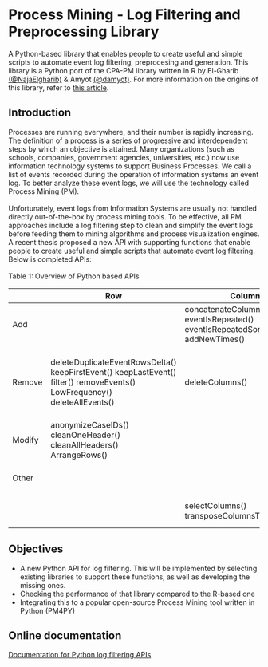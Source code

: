 # Process Mining - Log Filtering and Preprocessing Library

A Python-based library that enables people to create useful and simple scripts to automate event log filtering, preprocesing and generation. This library is a Python port of the CPA-PM library written in R by El-Gharib [(@NajaElgharib)](https://github.com/NajaElgharib) & Amyot [(@damyot)](https://github.com/damyot). For more information on the origins of this library, refer to [this article](https://www.mdpi.com/1999-4893/15/6/180).

## Introduction
Processes are running everywhere, and their number is rapidly increasing. The definition of a process is a series of progressive and interdependent steps by which an objective is attained. Many organizations (such as schools, companies, government agencies, universities, etc.) now use information technology systems to support Business Processes. We call a list of events recorded during the operation of information systems an event log. To better analyze these event logs, we will use the technology called Process Mining (PM).  
<br>
Unfortunately, event logs from Information Systems are usually not handled directly out-of-the-box by process mining tools. To be effective, all PM approaches include a log filtering step to clean and simplify the event logs before feeding them to mining algorithms and process visualization engines. A recent thesis proposed a new API with supporting functions that enable people to create useful and simple scripts that automate event log filtering. Below is completed APIs:   
<br>
Table 1: Overview of Python based APIs

|        	| Row                                                                                       	| Column                                                                     	| Trace                                                                                                                                                                                                          	| Other                            	|
|--------	|-------------------------------------------------------------------------------------------	|----------------------------------------------------------------------------	|----------------------------------------------------------------------------------------------------------------------------------------------------------------------------------------------------------------	|----------------------------------	|
| Add    	|                                                                                           	| concatenateColumns() eventIsRepeated() eventIsRepeatedSort() addNewTimes() 	|                                                                                                                                                                                                                	|                                  	|
| Remove 	| deleteDuplicateEventRowsDelta() keepFirstEvent() keepLastEvent() filter() removeEvents() LowFrequency() deleteAllEvents() 	| deleteColumns()                                                            	| deleteTraceLegthLessThan() deleteTruncattedTracesStart() deleteTruncattedTracesStartSort() deleteTruncatedTracesEnd() deleteTruncatedTracesEndSort() deleteTracesWithTimeLess() deleteTracesWithTimeLessSort() 	|                                  	|
| Modify 	| anonymizeCaseIDs() cleanOneHeader() cleanAllHeaders() ArrangeRows()                         |                                                                            	|                                                                                                                                                                                                                	|                                  	|
| Other  	|                                                                                           	|                                                                            	|  filterTracesWithinDateRange() getTraceDurations()                                                                                                                                                                                                             	|  getEventLogEndEvents() getEventLogStartEvents() getEventLogStats()                                 	|
|        	|                                                                                           	| selectColumns() transposeColumnsToEventLog()                                                           	|                                                                                                                                                                                                                	| readCSV() readExcel() readPanda() writeCSV() cleanText() 	|

## Objectives
- A new Python API for log filtering. This will be implemented by selecting existing libraries to support these functions, as well as developing the missing ones.
- Checking the performance of that library compared to the R-based one
- Integrating this to a popular open-source Process Mining tool written in Python (PM4PY)

## Online documentation
<a href="https://processmining-uottawa.github.io/Process_Mining-Log_Filtering_Preprocessing/#/">Documentation for Python log filtering APIs</a>

